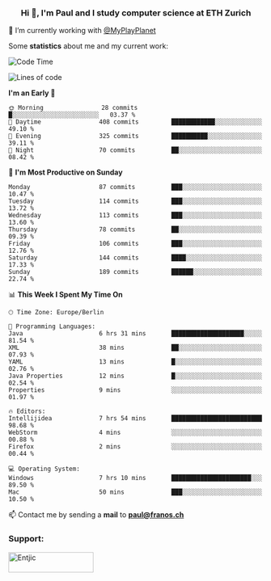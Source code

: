 <h3 align="center">Hi 👋, I'm Paul and I study computer science at ETH Zurich</h3>

🔭 I’m currently working with [@MyPlayPlanet](https://github.com/MyPlayPlanet)
  


Some **statistics** about me and my current work:

<!--START_SECTION:waka-->
![Code Time](http://img.shields.io/badge/Code%20Time-1%2C243%20hrs%2052%20mins-blue)

![Lines of code](https://img.shields.io/badge/From%20Hello%20World%20I%27ve%20Written-1.8%20million%20lines%20of%20code-blue)

**I'm an Early 🐤** 

```text
🌞 Morning                28 commits          █░░░░░░░░░░░░░░░░░░░░░░░░   03.37 % 
🌆 Daytime                408 commits         ████████████░░░░░░░░░░░░░   49.10 % 
🌃 Evening                325 commits         ██████████░░░░░░░░░░░░░░░   39.11 % 
🌙 Night                  70 commits          ██░░░░░░░░░░░░░░░░░░░░░░░   08.42 % 
```
📅 **I'm Most Productive on Sunday** 

```text
Monday                   87 commits          ███░░░░░░░░░░░░░░░░░░░░░░   10.47 % 
Tuesday                  114 commits         ███░░░░░░░░░░░░░░░░░░░░░░   13.72 % 
Wednesday                113 commits         ███░░░░░░░░░░░░░░░░░░░░░░   13.60 % 
Thursday                 78 commits          ██░░░░░░░░░░░░░░░░░░░░░░░   09.39 % 
Friday                   106 commits         ███░░░░░░░░░░░░░░░░░░░░░░   12.76 % 
Saturday                 144 commits         ████░░░░░░░░░░░░░░░░░░░░░   17.33 % 
Sunday                   189 commits         ██████░░░░░░░░░░░░░░░░░░░   22.74 % 
```


📊 **This Week I Spent My Time On** 

```text
🕑︎ Time Zone: Europe/Berlin

💬 Programming Languages: 
Java                     6 hrs 31 mins       ████████████████████░░░░░   81.54 % 
XML                      38 mins             ██░░░░░░░░░░░░░░░░░░░░░░░   07.93 % 
YAML                     13 mins             █░░░░░░░░░░░░░░░░░░░░░░░░   02.76 % 
Java Properties          12 mins             █░░░░░░░░░░░░░░░░░░░░░░░░   02.54 % 
Properties               9 mins              ░░░░░░░░░░░░░░░░░░░░░░░░░   01.97 % 

🔥 Editors: 
Intellijidea             7 hrs 54 mins       █████████████████████████   98.68 % 
WebStorm                 4 mins              ░░░░░░░░░░░░░░░░░░░░░░░░░   00.88 % 
Firefox                  2 mins              ░░░░░░░░░░░░░░░░░░░░░░░░░   00.44 % 

💻 Operating System: 
Windows                  7 hrs 10 mins       ██████████████████████░░░   89.50 % 
Mac                      50 mins             ███░░░░░░░░░░░░░░░░░░░░░░   10.50 % 
```


<!--END_SECTION:waka-->

📫 Contact me by sending a **mail** to **paul@franos.ch**

<h3 align="left">Support:</h3>
<p><a href="https://ko-fi.com/Entjic"> <img align="left" src="https://cdn.ko-fi.com/cdn/kofi3.png?v=3" height="40" width="168" alt="Entjic" /></a></p>
